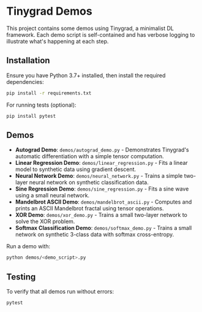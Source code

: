 # Tinygrad Demos

This project contains some demos using Tinygrad, a minimalist DL framework. Each demo script is self-contained and has verbose logging to illustrate what's happening at each step.

## Installation

Ensure you have Python 3.7+ installed, then install the required dependencies:

```bash
pip install -r requirements.txt
```

For running tests (optional):

```bash
pip install pytest
```

## Demos

- **Autograd Demo**: `demos/autograd_demo.py` - Demonstrates Tinygrad's automatic differentiation with a simple tensor computation.
- **Linear Regression Demo**: `demos/linear_regression.py` - Fits a linear model to synthetic data using gradient descent.
- **Neural Network Demo**: `demos/neural_network.py` - Trains a simple two-layer neural network on synthetic classification data.
- **Sine Regression Demo**: `demos/sine_regression.py` - Fits a sine wave using a small neural network.
- **Mandelbrot ASCII Demo**: `demos/mandelbrot_ascii.py` - Computes and prints an ASCII Mandelbrot fractal using tensor operations.
- **XOR Demo**: `demos/xor_demo.py` - Trains a small two-layer network to solve the XOR problem.
- **Softmax Classification Demo**: `demos/softmax_demo.py` - Trains a small network on synthetic 3-class data with softmax cross-entropy.

Run a demo with:

```bash
python demos/<demo_script>.py
```

## Testing

To verify that all demos run without errors:

```bash
pytest
```
